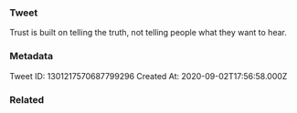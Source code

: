 ### Tweet
Trust is built on telling the truth, not telling people what they want to hear.

### Metadata
Tweet ID: 1301217570687799296
Created At: 2020-09-02T17:56:58.000Z

### Related

